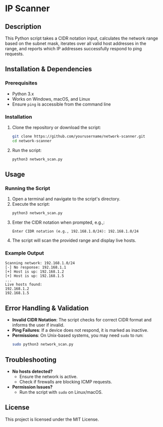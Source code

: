 # IP Scanner

## Description
This Python script takes a CIDR notation input, calculates the network range based on the subnet mask, iterates over all valid host addresses in the range, and reports which IP addresses successfully respond to ping requests.

## Installation & Dependencies
### Prerequisites
- Python 3.x
- Works on Windows, macOS, and Linux
- Ensure `ping` is accessible from the command line

### Installation
1. Clone the repository or download the script:
   ```bash
   git clone https://github.com/yourusername/network-scanner.git
   cd network-scanner
   ```
2. Run the script:
   ```bash
   python3 network_scan.py
   ```

## Usage
### Running the Script
1. Open a terminal and navigate to the script's directory.
2. Execute the script:
   ```bash
   python3 network_scan.py
   ```
3. Enter the CIDR notation when prompted, e.g.,:
   ```
   Enter CIDR notation (e.g., 192.168.1.0/24): 192.168.1.0/24
   ```
4. The script will scan the provided range and display live hosts.

### Example Output
```
Scanning network: 192.168.1.0/24
[-] No response: 192.168.1.1
[+] Host is up: 192.168.1.2
[+] Host is up: 192.168.1.5
...
Live hosts found:
192.168.1.2
192.168.1.5
```

## Error Handling & Validation
- **Invalid CIDR Notation**: The script checks for correct CIDR format and informs the user if invalid.
- **Ping Failures**: If a device does not respond, it is marked as inactive.
- **Permissions**: On Unix-based systems, you may need `sudo` to run:
  ```bash
  sudo python3 network_scan.py
  ```

## Troubleshooting
- **No hosts detected?**
  - Ensure the network is active.
  - Check if firewalls are blocking ICMP requests.
- **Permission Issues?**
  - Run the script with `sudo` on Linux/macOS.

## License
This project is licensed under the MIT License.

